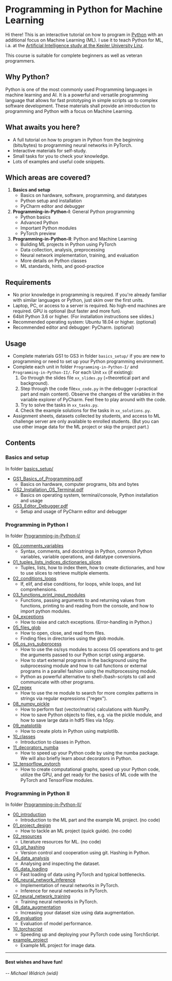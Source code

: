 # Programming in Python for Machine Learning
Hi there!
This is an interactive tutorial on how to program in [Python](www.python.org) with an additional focus on Machine Learning (ML).
I use it to teach Python for ML, i.a. at the [Artificial Intelligence study at the Kepler University Linz](https://www.jku.at/en/institute-for-machine-learning).

This course is suitable for complete beginners as well as veteran programmers.

## Why Python?
Python is one of the most commonly used Programming languages in machine learning and AI.
It is a powerful and versatile programming language that allows for fast prototyping in simple scripts up to complex software development.
These materials shall provide an introduction to programming and Python with a focus on Machine Learning.

## What awaits you here?
- A full tutorial on how to program in Python from the beginning (bits/bytes) to programming neural networks in PyTorch.
- Interactive materials for self-study.
- Small tasks for you to check your knowledge.
- Lots of examples and useful code snippets.

## Which areas are covered?
1. **Basics and setup**
   - Basics on hardware, software, programming, and datatypes
   - Python setup and installation
   - PyCharm editor and debugger
2. **Programming-in-Python-I**: General Python programming
   - Python basics
   - Advanced Python
   - Important Python modules
   - PyTorch preview
3. **Programming-in-Python-II**: Python and Machine Learning
   - Building ML projects in Python using PyTorch
   - Data collection, analysis, preprocessing
   - Neural network implementation, training, and evaluation
   - More details on Python classes
   - ML standards, hints, and good-practice

## Requirements
- No prior knowledge in programming is required. If you're already familiar with similar languages or Python, just skim over the first units.
- Laptop, PC, or access to a server is required. No high-end machines are required. GPU is optional (but faster and more fun).
- 64bit Python 3.6 or higher. (For installation instructions see slides.)
- Recommended operating system: Ubuntu 18.04 or higher. (optional)
- Recommended editor and debugger: PyCharm. (optional)

## Usage
- Complete materials GS1 to GS3 in folder `basics_setup/` if you are new to programming or need to set up your Python programming environment.
- Complete each unit in folder `Programming-in-Python-I/` and `Programming-in-Python-II/`. For each Unit `xx` (if existing):
   1. Go through the slides file `xx_slides.py` (=theoretical part and background).
   2. Step through the code file`xx_code.py` in the debugger (=practical part and main content). Observe the changes of the variables in the variable explorer of PyCharm. Feel free to play around with the code.
   3. Try to solve the tasks in `xx_tasks.py`.
   4. Check the example solutions for the tasks in `xx_solutions.py`.
- Assignment sheets, datasets collected by students, and access to ML challenge server are only available to enrolled students. (But you can use other image data for the ML project or skip the project part.)
   
## Contents
### Basics and setup
In folder [basics_setup/](basics_setup/)
- [GS1_Basics_of_Programming.pdf](basics_setup/GS1_Basics_of_Programming.pdf)
  - Basics on hardware, computer programs, bits and bytes
- [GS2_Installation_OS_Terminal.pdf](basics_setup/GS2_Installation_OS_Terminal.pdf)
  - Basics on operating system, terminal/console, Python installation and usage
- [GS3_Editor_Debugger.pdf](basics_setup/GS3_Editor_Debugger.pdf)
  - Setup and usage of PyCharm editor and debugger
### Programming in Python I
In folder [Programming-in-Python-I/](Programming-in-Python-I/)
- [00_comments_variables](Programming-in-Python-I/00_comments_variables)
  - Syntax, comments, and docstrings in Python, common Python variables, variable operations, and datatype conversions.
- [01_tuples_lists_indices_dictionaries_slices](Programming-in-Python-I/01_tuples_lists_indices_dictionaries_slices)
  - Tuples, lists, how to index them, how to create dictionaries, and how to use slices to retrieve multiple elements.
- [02_conditions_loops](Programming-in-Python-I/02_conditions_loops)
  - If, elif, and else conditions, for loops, while loops, and list comprehensions.
- [03_functions_print_input_modules](Programming-in-Python-I/03_functions_print_input_modules)
  - Functions, passing arguments to and returning values from functions, printing to and reading from the console, and how to import python modules.
- [04_exceptions](Programming-in-Python-I/04_exceptions)
  - How to raise and catch exceptions. (Error-handling in Python.)
- [05_files_glob](Programming-in-Python-I/05_files_glob)
  - How to open, close, and read from files.
  - Finding files in directories using the glob module.
- [06_os_sys_subprocess](Programming-in-Python-I/06_os_sys_subprocess)
  - How to use the os/sys modules to access OS
    operations and to get the arguments passed to our Python script using argparse.
  - How to start external programs in the background using
    the subprocessing module and how to call functions or external programs in a
    parallel fashion using the multiprocessing module.
  - Python as powerful
    alternative to shell-/bash-scripts to call and communicate with other programs.
- [07_regex](Programming-in-Python-I/07_regex)
  - How to use the re module to search for
    more complex patterns in strings via regular expressions ("regex").
- [08_numpy_pickle](Programming-in-Python-I/08_numpy_pickle)
  - How to perform fast (vector/matrix) calculations with NumPy.
  - How to save Python objects to files, e.g. via the pickle module, and how to save large data in hdf5 files via h5py.
- [09_matplotlib](Programming-in-Python-I/09_matplotlib)
  - How to create plots in Python using matplotlib.
- [10_classes](Programming-in-Python-I/10_classes)
  - Introduction to classes in Python.
- [11_decorators_numba](Programming-in-Python-I/11_decorators_numba)
  - How to speed up your Python code by using the numba
    package. We will also briefly learn about decorators in Python.
- [12_tensorflow_pytorch](Programming-in-Python-I/12_tensorflow_pytorch)
  - How to create computational graphs, speed up your Python code, utilize the GPU, and get ready for the basics of ML code with the  PyTorch and TensorFlow modules.
### Programming in Python II
In folder [Programming-in-Python-II/](Programming-in-Python-II/)
- [00_introduction](Programming-in-Python-II/00_introduction)
  - Introduction to the ML part and the example ML project. (no code)
- [01_project_design](Programming-in-Python-II/01_project_design)
  - How to tackle an ML project (quick guide). (no code)
- [02_resources](Programming-in-Python-II/02_resources)
  - Literature resources for ML. (no code)
- [03_git_hashing](Programming-in-Python-II/03_git_hashing)
  - Version control and cooperation using git.
    Hashing in Python.
- [04_data_analysis](Programming-in-Python-II/04_data_analysis)
  - Analysing and inspecting the dataset.
- [05_data_loading](Programming-in-Python-II/05_data_loading)
  - Fast loading of data using PyTorch and typical bottlenecks.
- [06_neural_network_inference](Programming-in-Python-II/06_neural_network_inference)
  - Implementation of neural networks in PyTorch.
  - Inference for neural networks in PyTorch.
- [07_neural_network_training](Programming-in-Python-II/07_neural_network_training)
  - Training neural networks in PyTorch.
- [08_data_augmentation](Programming-in-Python-II/08_data_augmentation)
  - Increasing your dataset size using data augmentation.
- [09_evaluation](Programming-in-Python-II/09_evaluation)
  - Evaluation of model performance.
- [10_torchscript](Programming-in-Python-II/10_torchscript)
  - Speeding up and deploying your PyTorch code using TorchScript.
- [example_project](Programming-in-Python-II/example_project)
  - Example ML project for image data.
    

-----------------

#### Best wishes and have fun!

*-- Michael Widrich (widi)*
